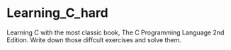 # Learning_C_hard
Learning C with the most classic book, The C Programming Language 2nd Edition. Write down those diffcult exercises and solve them.
